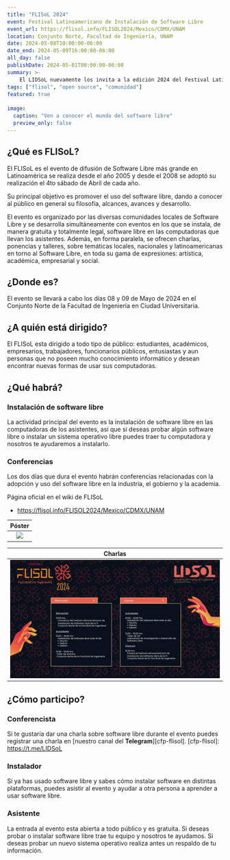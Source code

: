 ```yaml
---
title: "FLISoL 2024"
event: Festival Latinoamericano de Instalación de Software Libre
event_url: https://flisol.info/FLISOL2024/Mexico/CDMX/UNAM
location: Conjunto Norte, Facultad de Ingeniería, UNAM
date: 2024-05-08T10:00:00-06:00
date_end: 2024-05-09T16:00:00-06:00
all_day: false
publishDate: 2024-05-01T00:00:00-06:00
summary: >-
    El LIDSoL nuevamente los invita a la edición 2024 del Festival Latinoamericano de Software Libre.
tags: ["flisol", "open source", "comunidad"]
featured: true

image:
  caption: "Ven a conocer el mundo del software libre"
  preview_only: false
---
```


## ¿Qué es FLISoL?

El FLISoL es el evento de difusión de Software Libre más grande en Latinoamérica se realiza desde el año 2005 y desde el 2008 se adoptó su realización el 4to sábado de Abril de cada año.

Su principal objetivo es promover el uso del software libre, dando a conocer al público en general su filosofía, alcances, avances y desarrollo.

El evento es organizado por las diversas comunidades locales de Software Libre y se desarrolla simultáneamente con eventos en los que se instala, de manera gratuita y totalmente legal, software libre en las computadoras que llevan los asistentes.
Además, en forma paralela, se ofrecen charlas, ponencias y talleres, sobre temáticas locales, nacionales y latinoamericanas en torno al Software Libre, en toda su gama de expresiones: artística, académica, empresarial y social.

## ¿Donde es?

El evento se llevará a cabo los días 08 y 09 de Mayo de 2024 en el Conjunto Norte de la Facultad de Ingeniería en Ciudad Universitaria.

## ¿A quién está dirigido?

El FLISoL esta dirigido a todo tipo de público: estudiantes, académicos, empresarios, trabajadores, funcionarios públicos, entusiastas y aun personas que no poseen mucho conocimiento informático y desean encontrar nuevas formas de usar sus computadoras.

## ¿Qué habrá?

### Instalación de software libre

La actividad principal del evento es la instalación de software libre en las computadoras de los asistentes, así que si deseas probar algún software libre o instalar un sistema operativo libre puedes traer tu computadora y nosotros te ayudaremos a instalarlo.

### Conferencias

Los dos días que dura el evento habrán conferencias relacionadas con la adopción y uso del software libre en la industria, el gobierno y la academia.

Página oficial en el wiki de FLISoL

- <https://flisol.info/FLISOL2024/Mexico/CDMX/UNAM>

| Póster
|:-----:|
| ![](./FLISoL-2024-talks.jpg)

| Charlas
|:-----:|
| ![](./FLISoL2024-workshops.jpg)

## ¿Cómo participo?

### Conferencista

Si te gustaría dar una charla sobre software libre durante el evento puedes registrar una charla en [nuestro canal del **Telegram**][cfp-flisol].
[cfp-flisol]: https://t.me/LIDSoL

### Instalador

Si ya has usado software libre y sabes cómo instalar software en distintas plataformas, puedes asistir al evento y ayudar a otra persona a aprender a usar software libre.

### Asistente

La entrada al evento esta abierta a todo público y es gratuita.
Si deseas probar o instalar software libre trae tu equipo y nosotros te ayudamos.
Si deseas probar un nuevo sistema operativo realiza antes un respaldo de tu información.
